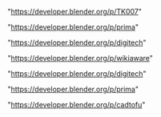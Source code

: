 "https://developer.blender.org/p/TK007"

"https://developer.blender.org/p/prima"

"https://developer.blender.org/p/digitech"

"https://developer.blender.org/p/wikiaware"

 
"https://developer.blender.org/p/digitech"


"https://developer.blender.org/p/prima"


"https://developer.blender.org/p/cadtofu"


 
